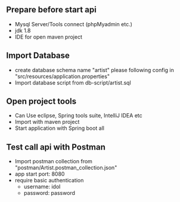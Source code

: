 
## Prepare before start api
* Mysql Server/Tools connect (phpMyadmin etc.)
* jdk 1.8
* IDE for open maven project

## Import Database
* create database schema name "artist" please following config in "src/resources/application.properties"
* Import database script from db-script/artist.sql

## Open project tools
* Can Use eclipse, Spring tools suite, IntelliJ IDEA etc
* Import with maven project
* Start application with Spring boot all

## Test call api with Postman
* Import postman collection from "postman/Artist.postman_collection.json"
* app start port: 8080
* require basic authentication
  * username: idol
  * password: password

